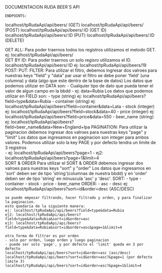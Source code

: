 DOCUMENTACION RUDA BEER`S API

    ENDPOINTS:
localhost/tpRudaApi/api/beers/ (GET)
localhost/tpRudaApi/api/beers/ (POST)
localhost/tpRudaApi/api/beers/:ID (GET ID)
localhost/tpRudaApi/api/beers/:ID (PUT)
localhost/tpRudaApi/api/beers/:ID (DELETE)

GET ALL:
        Para poder traernos todos los registros utilizamos el metodo GET.
        ej: localhost/tpRudaApi/api/beers/       
GET BY ID:
        Para poder traernos un solo regisro utilizamos el ID.
        localhost/tpRudaApi/api/beers/:ID
        ej: localhost/tpRudaApi/api/beers/19
POST: 
PUT:
FILTER: 
    Para utilizar el filtro, debemos ingresar dos valroes para nuestras keys "field" y "data"
    par usar el filtro se debe poner  'field' (una columna) y data (algo que este dentro de la base de datos)
        Los datos que podemos utilizar en DATA son: 
        - Cualquier tipo de dato que pueda tener el valor de algun campo en la bbdd
        - ej: data=Rubia
        Los datos que podemos utilizar en FIELD son:
        - type (string) ej: localhost/tpRudaApi/api/beers?field=type&data=Rubia
        - container (string) ej: localhost/tpRudaApi/api/beers?field=container&data=Lata
        - stock (integer) ej: localhost/tpRudaApi/api/beers?field=stock&data=40
        - price (integer) ej: localhost/tpRudaApi/api/beers?field=price&data=550
        - beer_name (string) ej: localhost/tpRudaApi/api/beers?field=beer_name&data=New+England+Ipa
PAGINATION: 
    Para utilizar la paginacion debemos ingresar dos valroes para nuestras keys "page" y "limit"
        Los datos que ingresamos en paginacion son integer para ambos valores.
    Podemos utilizar solo la key PAGE y por defecto tendra un limite de 3 registros    
        - ej: localhost/tpRudaApi/api/beers?page=1
        - ej2: localhost/tpRudaApi/api/beers?page=1&limit=4              
SORT & ORDER
        Para utilizar el SORT & ORDER debemos ingresar dos valroes para nuestras keys "sort" y "order"
        Los datos que ingresamos en 'sort' deben ser de tipo 'string'(columnas de nuestra bbdd) y en 'order' deben ser de tipo 'string' en minuscula 'asc' y 'desc'.
        SORT:
         - type
        - container
        - stock
        - price
        - beer_name
        ORDER: 
        - asc
        - desc
        ej: localhost/tpRudaApi/api/beers?sort=id&order=desc (ASC/DESC)

    se puede empezar filtrando, hacer filtrado y orden, y para finalizar la paginacion.
    esto quedaria de la siguiente manera:
    ej: localhost/tpRudaApi/api/beers?field=type&data=Rubia
    ej2: localhost/tpRudaApi/api/beers?field=type&data=Rubia&sort=id&order=asc
    ej3: localhost/tpRudaApi/api/beers?field=type&data=Rubia&sort=id&order=asc&page=1&limit=4
    
    otra forma de filtrar es por orden
    - solo por orden, luego orden y luego paginacion
    - puede ser solo 'page', y por defecto el 'limit' queda en 3 por defecto
    localhost/tpRudaApi/api/beers?sort=id&order=asc (asc/desc)
    localhost/tpRudaApi/api/beers?sort=id&order=asc?&page=1 (por defecto limite 3)
    localhost/tpRudaApi/api/beers?sort=id&order=asc?&page=1&limit=4

